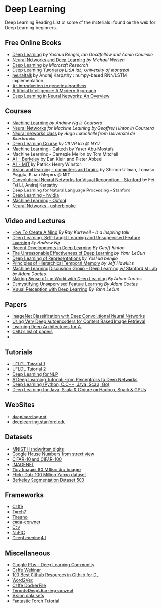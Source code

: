 Deep Learning
=============

Deep Learning Reading List of some of the materials i found on the web for Deep Learning beginners.

Free Online Books
-----------------

- [Deep Learning](http://www.iro.umontreal.ca/~bengioy/dlbook/) *by Yoshua Bengio, Ian Goodfellow and Aaron Courville*
- [Neural Networks and Deep Learning](http://neuralnetworksanddeeplearning.com/) *by Michael Nielsen*
- [Deep Learning](http://research.microsoft.com/pubs/209355/DeepLearning-NowPublishing-Vol7-SIG-039.pdf) *by Microsoft Research*
- [Deep Learning Tutorial](http://deeplearning.net/tutorial/deeplearning.pdf) *by LISA lab, University of Montreal*
- [neuraltalk](https://github.com/karpathy/neuraltalk) by Andrej Karpathy : numpy-based RNN/LSTM implementation
- [An introduction to genetic algorithms](https://svn-d1.mpi-inf.mpg.de/AG1/MultiCoreLab/papers/ebook-fuzzy-mitchell-99.pdf)
- [Artificial Intelligence: A Modern Approach](http://aima.cs.berkeley.edu/)
- [Deep Learning in Neural Networks: An Overview](http://arxiv.org/pdf/1404.7828v4.pdf)


Courses
-------

- [Machine Learning](https://class.coursera.org/ml-005) *by Andrew Ng in Coursera*
- [Neural Networks](https://class.coursera.org/neuralnets-2012-001) *for Machine Learning by Geoffrey Hinton in Coursera*
- [Neural networks class](https://www.youtube.com/playlist?list=PL6Xpj9I5qXYEcOhn7TqghAJ6NAPrNmUBH) *by Hugo Larochelle from Université de Sherbrooke*
- [Deep Learning Course](http://cilvr.cs.nyu.edu/doku.php?id=deeplearning:slides:start) *by CILVR lab @ NYU*
- [Machine Learning - Caltech](http://work.caltech.edu/lectures.html) by Yaser Abu-Mostafa
- [Machine Learning - Carnegie Mellon](http://www.cs.cmu.edu/~tom/10701_sp11/lectures.shtml) by Tom Mitchell
- [A.I - Berkeley](https://courses.edx.org/courses/BerkeleyX/CS188x_1/1T2013/courseware/) by Dan Klein and Pieter Abbeel
- [A.I - MIT](http://ocw.mit.edu/courses/electrical-engineering-and-computer-science/6-034-artificial-intelligence-fall-2010/lecture-videos/) by Patrick Henry Winston
- [Vision and learning - computers and brains](http://web.mit.edu/course/other/i2course/www/vision_and_learning_fall_2013.html) by Shimon Ullman, Tomaso Poggio, Ethan Meyers @ MIT
- [Convolutional Neural Networks for Visual Recognition - Stanford](http://vision.stanford.edu/teaching/cs231n/syllabus.html) by Fei-Fei Li, Andrej Karpathy
- [Deep Learning for Natural Language Processing - Stanford](http://cs224d.stanford.edu/)
- [Deep Learning - Nvidia](https://developer.nvidia.com/deep-learning-courses)
- [Machine Learning - Oxford](https://www.cs.ox.ac.uk/people/nando.defreitas/machinelearning/)
- [Neural Networks - usherbrooke](http://info.usherbrooke.ca/hlarochelle/neural_networks/content.html)

Video and Lectures
------------------

- [How To Create A Mind](https://www.youtube.com/watch?v=RIkxVci-R4k) *By Ray Kurzweil - Is a inspiring talk*
- [Deep Learning, Self-Taught Learning and Unsupervised Feature Learning](https://www.youtube.com/watch?v=n1ViNeWhC24) *By Andrew Ng*
- [Recent Developments in Deep Learning](https://www.youtube.com/watch?v=vShMxxqtDDs&index=3&list=PL78U8qQHXgrhP9aZraxTT5-X1RccTcUYT) *By Geoff Hinton*
- [The Unreasonable Effectiveness of Deep Learning](https://www.youtube.com/watch?v=sc-KbuZqGkI) *by Yann LeCun*
- [Deep Learning of Representations](https://www.youtube.com/watch?v=4xsVFLnHC_0) *by Yoshua bengio*
- [Principles of Hierarchical Temporal Memory](https://www.youtube.com/watch?v=6ufPpZDmPKA) *by Jeff Hawkins*
- [Machine Learning Discussion Group - Deep Learning w/ Stanford AI Lab](https://www.youtube.com/watch?v=2QJi0ArLq7s&list=PL78U8qQHXgrhP9aZraxTT5-X1RccTcUYT) *by Adam Coates*
- [Making Sense of the World with Deep Learning](http://vimeo.com/80821560) *By Adam Coates*
- [Demystifying Unsupervised Feature Learning](https://www.youtube.com/watch?v=wZfVBwOO0-k) *By Adam Coates*
- [Visual Perception with Deep Learning](https://www.youtube.com/watch?v=3boKlkPBckA) *By Yann LeCun*
 

Papers
------

- [ImageNet Classification with Deep Convolutional Neural Networks](http://papers.nips.cc/paper/4824-imagenet-classification-with-deep-convolutional-neural-networks.pdf)
- [Using Very Deep Autoencoders for Content Based Image Retrieval](http://www.cs.toronto.edu/~hinton/absps/esann-deep-final.pdf)
- [Learning Deep Architectures for AI](http://www.iro.umontreal.ca/~lisa/pointeurs/TR1312.pdf)
- [CMU’s list of papers](http://deeplearning.cs.cmu.edu/)
- 
 
Tutorials
---------

- [UFLDL Tutorial 1](http://deeplearning.stanford.edu/wiki/index.php/UFLDL_Tutorial)
- [UFLDL Tutorial 2](http://ufldl.stanford.edu/tutorial/supervised/LinearRegression/)
- [Deep Learning for NLP](http://www.socher.org/index.php/DeepLearningTutorial/DeepLearningTutorial)
- [A Deep Learning Tutorial: From Perceptrons to Deep Networks](http://www.toptal.com/machine-learning/an-introduction-to-deep-learning-from-perceptrons-to-deep-networks)
- [Deep Learning (Python, C/C++, Java, Scala, Go)](https://github.com/yusugomori/DeepLearning)
- [Deep Learning for Java, Scala & Clojure on Hadoop, Spark & GPUs](https://github.com/deeplearning4j/deeplearning4j)


WebSites
--------

- [deeplearning.net](http://deeplearning.net/)
- [deeplearning.stanford.edu](http://deeplearning.stanford.edu/)


Datasets
--------

- [MNIST Handwritten digits](http://yann.lecun.com/exdb/mnist/)
- [Google House Numbers from street view](http://ufldl.stanford.edu/housenumbers/)
- [CIFAR-10 and CIFAR-100](http://www.cs.toronto.edu/~kriz/cifar.html)
- [IMAGENET](http://www.image-net.org/)
- [Tiny Images 80 Million tiny images](http://groups.csail.mit.edu/vision/TinyImages/)
- [Flickr Data 100 Million Yahoo dataset](http://yahoolabs.tumblr.com/post/89783581601/one-hundred-million-creative-commons-flickr-images)
- [Berkeley Segmentation Dataset 500](http://www.eecs.berkeley.edu/Research/Projects/CS/vision/bsds/)


Frameworks
----------

- [Caffe](http://caffe.berkeleyvision.org/)
- [Torch7](http://torch.ch/)
- [Theano](http://deeplearning.net/software/theano/)
- [cuda-convnet](https://code.google.com/p/cuda-convnet2/)
- [Ccv](http://libccv.org/doc/doc-convnet/)
- [NuPIC](http://numenta.org/nupic.html)
- [DeepLearning4J](http://deeplearning4j.org/)


Miscellaneous
-------------

- [Google Plus - Deep Learning Community](https://plus.google.com/communities/112866381580457264725)
- [Caffe Webinar](http://on-demand-gtc.gputechconf.com/gtcnew/on-demand-gtc.php?searchByKeyword=shelhamer&searchItems=&sessionTopic=&sessionEvent=4&sessionYear=2014&sessionFormat=&submit=&select=+)
- [100 Best Github Resources in Github for DL](http://meta-guide.com/software-meta-guide/100-best-github-deep-learning/)
- [Word2Vec](https://code.google.com/p/word2vec/)
- [Caffe DockerFile](https://registry.hub.docker.com/u/tleyden5iwx/caffe/)
- [TorontoDeepLEarning convnet](https://github.com/TorontoDeepLearning/convnet)
- [Vision data sets](http://www.cs.cmu.edu/~cil/v-images.html)
- [Fantastic Torch Tutorial](http://code.cogbits.com/wiki/doku.php)

